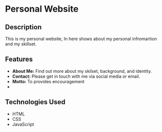 # Personal Website

## Description

This is my personal website, In here shows about my personal infromartion and my skillset.

## Features

- **About Me:** Find out more about my skilset, background, and identity.
- **Contact:** Please get in touch with me via social media or email.
- **Motto:**  To provides encouragement
- 

## Technologies Used

- HTML
- CSS
- JavaScript

